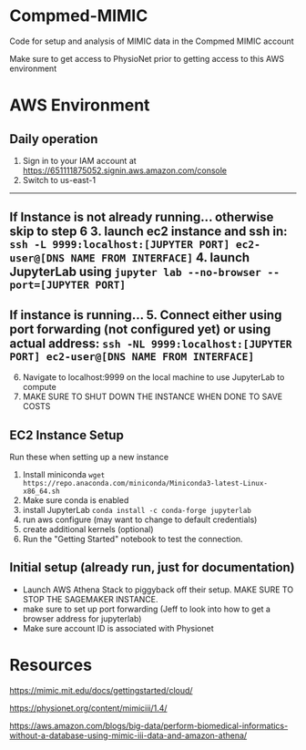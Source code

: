 # Compmed-MIMIC
Code for setup and analysis of MIMIC data in the Compmed MIMIC account

Make sure to get access to PhysioNet prior to getting access to this AWS environment

# AWS Environment

## Daily operation
1. Sign in to your IAM account at https://651111875052.signin.aws.amazon.com/console
2. Switch to us-east-1
---
If Instance is not already running... otherwise skip to step 6
3. launch ec2 instance and ssh in: `ssh -L 9999:localhost:[JUPYTER PORT] ec2-user@[DNS NAME FROM INTERFACE]`
4. launch JupyterLab using `jupyter lab --no-browser --port=[JUPYTER PORT]`
---
If instance is running...
5. Connect either using port forwarding (not configured yet) or using actual address: `ssh -NL 9999:localhost:[JUPYTER PORT] ec2-user@[DNS NAME FROM INTERFACE]`
---
6. Navigate to localhost:9999 on the local machine to use JupyterLab to compute 
7. MAKE SURE TO SHUT DOWN THE INSTANCE WHEN DONE TO SAVE COSTS

## EC2 Instance Setup 
Run these when setting up a new instance
1. Install miniconda `wget https://repo.anaconda.com/miniconda/Miniconda3-latest-Linux-x86_64.sh`
2. Make sure conda is enabled
3. install JupyterLab `conda install -c conda-forge jupyterlab`
4. run aws configure (may want to change to default credentials)
5. create additional kernels (optional)
6. Run the "Getting Started" notebook to test the connection.

## Initial setup (already run, just for documentation)
- Launch AWS Athena Stack to piggyback off their setup. MAKE SURE TO STOP THE SAGEMAKER INSTANCE.
- make sure to set up port forwarding (Jeff to look into how to get a browser address for jupyterlab)
- Make sure account ID is associated with Physionet

# Resources
https://mimic.mit.edu/docs/gettingstarted/cloud/

https://physionet.org/content/mimiciii/1.4/

https://aws.amazon.com/blogs/big-data/perform-biomedical-informatics-without-a-database-using-mimic-iii-data-and-amazon-athena/
